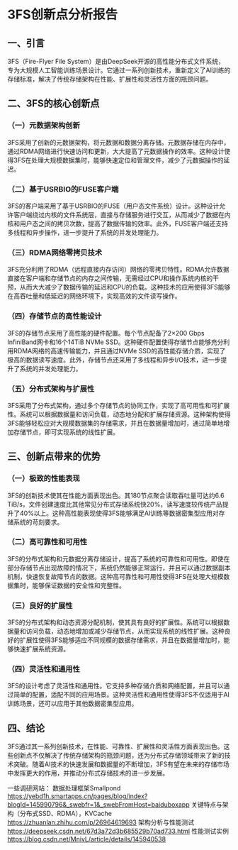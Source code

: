# 3FS创新点分析报告

## 一、引言
3FS（Fire-Flyer File System）是由DeepSeek开源的高性能分布式文件系统，专为大规模人工智能训练场景设计。它通过一系列创新技术，重新定义了AI训练的存储标准，解决了传统存储架构在性能、扩展性和灵活性方面的瓶颈问题。

## 二、3FS的核心创新点

### （一）元数据架构创新
3FS采用了创新的元数据架构，将元数据和数据分离存储。元数据存储在内存中，通过RDMA网络进行快速访问和更新，大大提高了元数据操作的效率。这种设计使得3FS在处理大规模数据集时，能够快速定位和管理文件，减少了元数据操作的延迟。

### （二）基于USRBIO的FUSE客户端
3FS的客户端采用了基于USRBIO的FUSE（用户态文件系统）设计。这种设计允许客户端绕过内核的文件系统层，直接与存储服务进行交互，从而减少了数据在内核和用户态之间的拷贝次数，提高了数据传输的效率。此外，FUSE客户端还支持多线程和异步操作，进一步提升了系统的并发处理能力。

### （三）RDMA网络零拷贝技术
3FS充分利用了RDMA（远程直接内存访问）网络的零拷贝特性。RDMA允许数据直接在客户端和存储节点的内存之间传输，无需经过CPU和操作系统内核的干预，从而大大减少了数据传输的延迟和CPU的负载。这种技术的应用使得3FS能够在高吞吐量和低延迟的网络环境下，实现高效的文件读写操作。

### （四）存储节点的高性能设计
3FS的存储节点采用了高性能的硬件配置。每个节点配备了2×200 Gbps InfiniBand网卡和16个14TiB NVMe SSD。这种硬件配置使得存储节点能够充分利用RDMA网络的高速传输能力，并且通过NVMe SSD的高性能存储介质，实现了极高的数据读写速度。此外，存储节点还采用了多线程和异步I/O技术，进一步提升了系统的并发处理能力。

### （五）分布式架构与扩展性
3FS采用了分布式架构，通过多个存储节点的协同工作，实现了高可用性和可扩展性。系统可以根据数据量和访问负载，动态地分配和扩展存储资源。这种架构使得3FS能够轻松应对大规模数据集的存储需求，并且在数据量增加时，通过简单地增加存储节点，即可实现系统的线性扩展。

## 三、创新点带来的优势

### （一）极致的性能表现
3FS的创新技术使其在性能方面表现出色。其180节点聚合读取吞吐量可达约6.6 TiB/s，文件创建速度比其他常见分布式存储系统快20%，读写速度较传统产品提升了40%以上。这种高性能表现使得3FS能够满足AI训练等数据密集型应用对存储系统的苛刻要求。

### （二）高可靠性和可用性
3FS的分布式架构和元数据分离存储设计，提高了系统的可靠性和可用性。即使在部分存储节点出现故障的情况下，系统仍然能够正常运行，并且可以通过数据副本机制，快速恢复故障节点的数据。这种高可靠性和可用性使得3FS在处理大规模数据集时，能够保证数据的安全性和完整性。

### （三）良好的扩展性
3FS的分布式架构和动态资源分配机制，使其具有良好的扩展性。系统可以根据数据量和访问负载，动态地增加或减少存储节点，从而实现系统的线性扩展。这种良好的扩展性使得3FS能够适应不同规模的数据存储需求，并且在数据量增加时，能够快速扩展系统资源。

### （四）灵活性和通用性
3FS的设计考虑了灵活性和通用性。它支持多种存储介质和网络配置，并且可以通过简单的配置，适配不同的应用场景。这种灵活性和通用性使得3FS不仅适用于AI训练场景，还可以应用于其他数据密集型应用。

## 四、结论
3FS通过其一系列创新技术，在性能、可靠性、扩展性和灵活性方面表现出色。这些创新点不仅解决了传统存储架构的瓶颈问题，还为分布式存储领域带来了新的技术突破。随着AI技术的快速发展和数据量的不断增加，3FS有望在未来的存储市场中发挥更大的作用，并推动分布式存储技术的进一步发展。

一些调研网站：
数据处理框架Smallpond
https://yebd1h.smartapps.cn/pages/blog/index?blogId=145990796&_swebfr=1&_swebFromHost=baiduboxapp
关键特点与架构（分布式SSD、RDMA），KVCache
https://zhuanlan.zhihu.com/p/26964619693
架构分析与性能测试
https://deepseek.csdn.net/67d3a72d3b685529b70ad733.html
性能测试实例
https://blog.csdn.net/MnivL/article/details/145940538